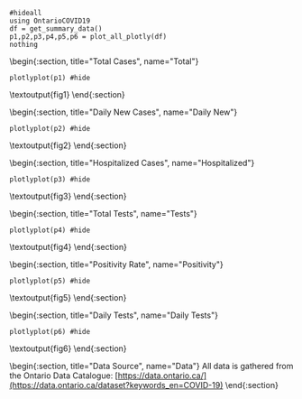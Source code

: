 ```julia:figsetup
#hideall
using OntarioCOVID19
df = get_summary_data()
p1,p2,p3,p4,p5,p6 = plot_all_plotly(df)
nothing
```

<!-- Total -->
\begin{:section, title="Total Cases", name="Total"}
```julia:fig1
plotlyplot(p1) #hide
```
\textoutput{fig1}
\end{:section}

<!-- DailyNew -->
\begin{:section, title="Daily New Cases", name="Daily New"}
```julia:fig2
plotlyplot(p2) #hide
```
\textoutput{fig2}
\end{:section}

<!-- Hospitalized -->
\begin{:section, title="Hospitalized Cases", name="Hospitalized"}
```julia:fig3
plotlyplot(p3) #hide
```
\textoutput{fig3}
\end{:section}

<!-- Tests -->
\begin{:section, title="Total Tests", name="Tests"}
```julia:fig4
plotlyplot(p4) #hide
```
\textoutput{fig4}
\end{:section}

<!-- Positivity -->
\begin{:section, title="Positivity Rate", name="Positivity"}
```julia:fig5
plotlyplot(p5) #hide
```
\textoutput{fig5}
\end{:section}

<!-- Daily Tests -->
\begin{:section, title="Daily Tests", name="Daily Tests"}
```julia:fig6
plotlyplot(p6) #hide
```
\textoutput{fig6}
\end{:section}

<!-- Data Source -->
\begin{:section, title="Data Source", name="Data"}
All data is gathered from the Ontario Data Catalogue: [https://data.ontario.ca/](https://data.ontario.ca/dataset?keywords_en=COVID-19)
\end{:section}
